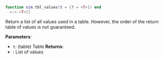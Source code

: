 ```lua
function vim.tbl_values(t = {? = <T>}) end
  =-> <T>[]
```

 Return a list of all values used in a table.
 However, the order of the return table of values is not guaranteed.

**Parameters**:
 - `t`: (table) Table
**Returns**:
 -  : List of values
